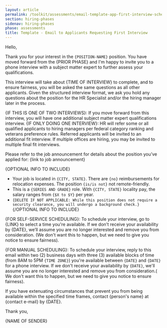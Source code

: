 ```yaml
---
layout: article
permalink: /toolkit/assessments/email-template-app-first-interview-sched/
section: hiring-phases
sidenav: hiring-phases
phase: assessments
title: Template - Email to Applicants Requesting First Interview
---
```


Hello,

Thank you for your interest in the `{POSITION-NAME}` position. You have moved forward from the {PRIOR PHASE} and I'm happy to  invite you to a phone interview with a subject matter expert to further assess your qualifications. 

This interview will take about {TIME OF INTERVIEW} to complete, and to ensure fairness, you will be asked the same questions as all other applicants. Given the structured interview format, we ask you hold any questions about the position for the HR Specialist and/or the hiring manager later in the process. 

{IF THIS IS ONE OF TWO INTERVIEWS}: If you move forward from this interview, you will have one additional subject matter expert qualifications interview.
{IF ONLY DOING ONE INTERVIEW}: HR will refer some or all qualified applicants to hiring managers per federal category ranking and veterans preference rules. Referred applicants will be invited to an additional fit interview. If multiple offices are hiring, you may be invited to multiple final fit interviews.

Please refer to the job announcement for details about the position you’ve applied for: {link to job announcement}

{OPTIONAL INFO TO INCLUDE}
- Your job is located in `{CITY, STATE}`. There are `{no}` reimbursements for relocation expenses. The position `{is/is not}` not remote-friendly.
- This is a `{SERIES AND GRADE}` role. With `{CITY, STATE}` locality pay, the salary ranges from `{$X to $Y}` per year.
- `{DELETE IF NOT APPLICABLE: While this position does not require a security clearance, you will undergo a background check.}`
{/OPTIONAL INFO TO INCLUDE}

{FOR SELF-SERVICE SCHEDULING}: To schedule your interview, go to {LINK} to select a time you're available. If we don’t receive your availability by {DATE}, we’ll assume you are no longer interested and remove you from consideration. (We don't want this to happen, but we need to give you notice to ensure fairness).

{FOR MANUAL SCHEDULING}: To schedule your interview, reply to this email within two (2) business days with three (3) available blocks of time (from 8AM to 5PM `{TIME ZONE}`) you're available between `{DATE}` and `{DATE}` for a phone interview. If we don't receive your availability by `{DATE}`, we'll assume you are no longer interested and remove you from consideration.( We don't want this to happen, but we need to give you notice to ensure fairness).

If you have extenuating circumstances that prevent you from being available within the specified time frames, contact {person's name} at {contact e-mail} by {DATE}.

Thank you,

{NAME OF SENDER}
